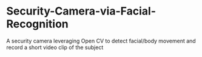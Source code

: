 # Security-Camera-via-Facial-Recognition
A security camera leveraging Open CV to detect facial/body movement and record a short video clip of the subject
